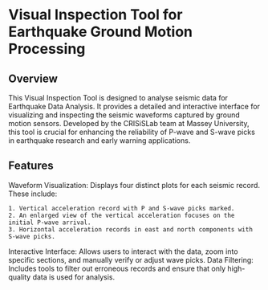 # Visual Inspection Tool for Earthquake Ground Motion Processing	
## Overview
This Visual Inspection Tool is designed to analyse seismic data for Earthquake Data Analysis. It provides a detailed and interactive interface for visualizing and inspecting the seismic waveforms captured by ground motion sensors. Developed by the CRISiSLab team at Massey University, this tool is crucial for enhancing the reliability of P-wave and S-wave picks in earthquake research and early warning applications.

## Features
Waveform Visualization: Displays four distinct plots for each seismic record. These include:

	1. Vertical acceleration record with P and S-wave picks marked.
	2. An enlarged view of the vertical acceleration focuses on the initial P-wave arrival.
	3. Horizontal acceleration records in east and north components with S-wave picks.
Interactive Interface: Allows users to interact with the data, zoom into specific sections, and manually verify or adjust wave picks.
Data Filtering: Includes tools to filter out erroneous records and ensure that only high-quality data is used for analysis.

